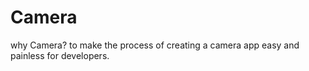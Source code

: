 # Camera

why Camera?
to make the process of creating a camera app easy and painless for developers.
